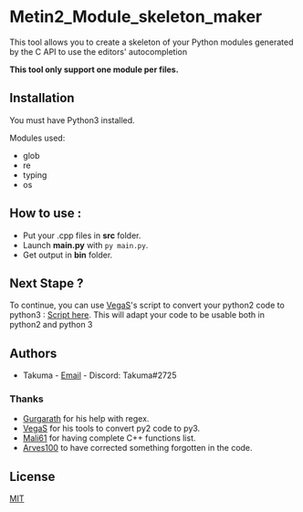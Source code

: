 # Metin2_Module_skeleton_maker

This tool allows you to create a skeleton of your Python modules generated by the C API to use the editors'
autocompletion

**This tool only support one module per files.**

## Installation

You must have Python3 installed.

Modules used:

* glob
* re
* typing
* os

## How to use :

* Put your .cpp files in **src** folder.
* Launch **main.py** with `py main.py`.
* Get output in **bin** folder.

## Next Stape ?
To continue, you can use [VegaS](https://github.com/Vegas007/)'s script to convert your python2 code to python3 : [Script here](https://github.com/Vegas007/Python-Code-Translator-2-to-3). 
This will adapt your code to be usable both in python2 and python 3

## Authors

* Takuma - [Email](mailto:work.takuma@gmail.com) - Discord: Takuma#2725

### Thanks

* [Gurgarath](https://github.com/Gurgarath) for his help with regex.
* [VegaS](https://github.com/Vegas007) for his tools to convert py2 code to py3.
* [Mali61](https://github.com/blackdragonx61) for having complete C++ functions list.
* [Arves100](https://github.com/arves100) to have corrected something forgotten in the code.

## License

[MIT](LICENSE)
